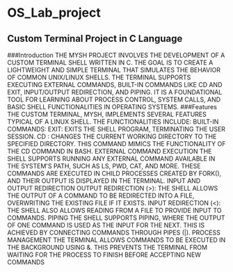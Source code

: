 # OS_Lab_project
## Custom Terminal Project in C Language

###Introduction
THE MYSH PROJECT INVOLVES THE DEVELOPMENT OF A CUSTOM TERMINAL
SHELL WRITTEN IN C. THE GOAL IS TO CREATE A LIGHTWEIGHT AND SIMPLE
TERMINAL THAT SIMULATES THE BEHAVIOR OF COMMON UNIX/LINUX
SHELLS. THE TERMINAL SUPPORTS EXECUTING EXTERNAL COMMANDS,
BUILT-IN COMMANDS LIKE CD AND EXIT, INPUT/OUTPUT REDIRECTION, AND
PIPING. IT IS A FOUNDATIONAL TOOL FOR LEARNING ABOUT PROCESS
CONTROL, SYSTEM CALLS, AND BASIC SHELL FUNCTIONALITIES IN
OPERATING SYSTEMS.
###Features
THE CUSTOM TERMINAL, MYSH, IMPLEMENTS SEVERAL FEATURES TYPICAL OF A
LINUX SHELL. THE FUNCTIONALITIES INCLUDE:
BUILT-IN COMMANDS:
EXIT: EXITS THE SHELL PROGRAM, TERMINATING THE USER SESSION.
CD <DIRECTORY>: CHANGES THE CURRENT WORKING DIRECTORY TO THE
SPECIFIED DIRECTORY. THIS COMMAND MIMICS THE FUNCTIONALITY OF THE CD
COMMAND IN BASH.
EXTERNAL COMMAND EXECUTION
THE SHELL SUPPORTS RUNNING ANY EXTERNAL COMMAND AVAILABLE IN THE
SYSTEM'S PATH, SUCH AS LS, PWD, CAT, AND MORE. THESE COMMANDS ARE
EXECUTED IN CHILD PROCESSES CREATED BY FORK(), AND THEIR OUTPUT IS
DISPLAYED IN THE TERMINAL.
INPUT AND OUTPUT REDIRECTION
OUTPUT REDIRECTION (>): THE SHELL ALLOWS THE OUTPUT OF A COMMAND TO
BE REDIRECTED INTO A FILE, OVERWRITING THE EXISTING FILE IF IT EXISTS.
INPUT REDIRECTION (<): THE SHELL ALSO ALLOWS READING FROM A FILE TO
PROVIDE INPUT TO COMMANDS.
PIPING
THE SHELL SUPPORTS PIPING, WHERE THE OUTPUT OF ONE COMMAND IS USED
AS THE INPUT FOR THE NEXT. THIS IS ACHIEVED BY CONNECTING COMMANDS
THROUGH PIPES (|).
PROCESS MANAGEMENT
THE TERMINAL ALLOWS COMMANDS TO BE EXECUTED IN THE BACKGROUND
USING &. THIS PREVENTS THE TERMINAL FROM WAITING FOR THE PROCESS TO
FINISH BEFORE ACCEPTING NEW COMMANDS
